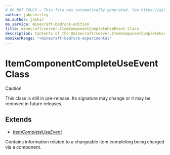 ```yaml
---
# DO NOT TOUCH — This file was automatically generated. See https://github.com/mojang/minecraftapidocsgenerator to modify descriptions, examples, etc.
author: jakeshirley
ms.author: jashir
ms.service: minecraft-bedrock-edition
title: minecraft/server.ItemComponentCompleteUseEvent Class
description: Contents of the @minecraft/server.ItemComponentCompleteUseEvent class.
monikerRange: "=minecraft-bedrock-experimental"
---
```

# ItemComponentCompleteUseEvent Class

> [!CAUTION]
> This class is still in pre-release.  Its signature may change or it may be removed in future releases.

## Extends
- [*ItemCompleteUseEvent*](ItemCompleteUseEvent.md)

Contains information related to a chargeable item completing being charged via a component.
